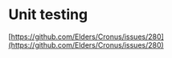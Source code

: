 # Unit testing

[https://github.com/Elders/Cronus/issues/280](https://github.com/Elders/Cronus/issues/280)

